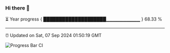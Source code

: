 ### Hi there 👋

⏳ Year progress { ████████████████████▁▁▁▁▁▁▁▁▁▁ } 68.33 %

---

⏰ Updated on Sat, 07 Sep 2024 01:50:19 GMT

![Progress Bar CI](https://github.com/IshwaranRudhara/GIT-ACTION/workflows/Progress%20Bar%20CI/badge.svg)
